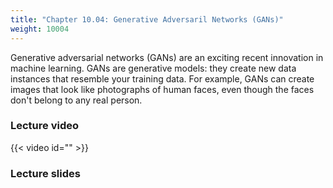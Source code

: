 ```yaml
---
title: "Chapter 10.04: Generative Adversaril Networks (GANs)"
weight: 10004
---
```

Generative adversarial networks (GANs) are an exciting recent innovation in machine learning. GANs are generative models: they create new data instances that resemble your training data. For example, GANs can create images that look like photographs of human faces, even though the faces don't belong to any real person.
<!--more-->

### Lecture video

{{< video id="" >}}

### Lecture slides

